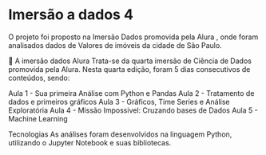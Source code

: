 # Imersão a dados 4
O projeto foi proposto na Imersão Dados promovida pela Alura , onde foram analisados dados de Valores de imóveis da cidade de São Paulo.

🎲
A imersão dados Alura Trata-se da quarta imersão de Ciência de Dados promovida pela Alura. Nesta quarta edição, foram 5 dias consecutivos de conteúdos, sendo:

Aula 1 - Sua primeira Análise com Python e Pandas 
Aula 2 - Tratamento de dados e primeiros gráficos
Aula 3 - Gráficos, Time Series e Análise Exploratória
Aula 4 - Missão Impossivel: Cruzando bases de Dados 
Aula 5 - Machine Learning


Tecnologias As análises foram desenvolvidos na linguagem Python, utilizando o Jupyter Notebook e suas bibliotecas.
